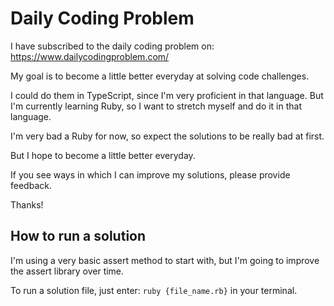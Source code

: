 # Daily Coding Problem

I have subscribed to the daily coding problem on: https://www.dailycodingproblem.com/

My goal is to become a little better everyday at solving code challenges.

I could do them in TypeScript, since I'm very proficient in that language.
But I'm currently learning Ruby, so I want to stretch myself and do it in that language.

I'm very bad a Ruby for now, so expect the solutions to be really bad at first.

But I hope to become a little better everyday.

If you see ways in which I can improve my solutions, please provide feedback.

Thanks!

## How to run a solution

I'm using a very basic assert method to start with, but I'm going to improve the assert library over time.

To run a solution file, just enter: `ruby {file_name.rb}` in your terminal.